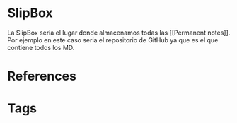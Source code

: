 # SlipBox
La SlipBox seria el lugar donde almacenamos todas las [[Permanent notes]]. Por ejemplo en este caso seria el repositorio de GitHub ya que es el que contiene todos los MD.

# References



# Tags